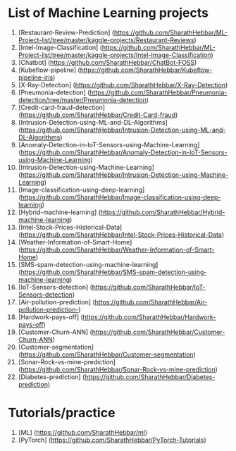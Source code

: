 # List of Machine Learning projects

1. [Restaurant-Review-Prediction] (https://github.com/SharathHebbar/ML-Project-list/tree/master/kaggle-projects/Restaurant-Reviews)
2. [Intel-Image-Classification] (https://github.com/SharathHebbar/ML-Project-list/tree/master/kaggle-projects/Intel-Image-Classification)
3. [Chatbot] (https://github.com/SharathHebbar/ChatBot-FOSS)
4. [Kubeflow-pipeline] (https://github.com/SharathHebbar/Kubeflow-pipeline-iris)
5. [X-Ray-Detection] (https://github.com/SharathHebbar/X-Ray-Detection)
6. [Pneumonia-detection] (https://github.com/SharathHebbar/Pneumonia-detection/tree/master/Pneumonia-detection)
7. [Credit-card-fraud-detection] (https://github.com/SharathHebbar/Credit-Card-fraud)
8. [Intrusion-Detection-using-ML-and-DL-Algorithms] (https://github.com/SharathHebbar/Intrusion-Detection-using-ML-and-DL-Algorithms)
9. [Anomaly-Detection-in-IoT-Sensors-using-Machine-Learning] (https://github.com/SharathHebbar/Anomaly-Detection-in-IoT-Sensors-using-Machine-Learning)
10. [Intrusion-Detection-using-Machine-Learning] (https://github.com/SharathHebbar/Intrusion-Detection-using-Machine-Learning)
11. [Image-classification-using-deep-learning] (https://github.com/SharathHebbar/Image-classification-using-deep-learning)
12. [Hybrid-machine-learning] (https://github.com/SharathHebbar/Hybrid-machine-learning)
13. [Intel-Stock-Prices-Historical-Data] (https://github.com/SharathHebbar/Intel-Stock-Prices-Historical-Data)
14. [Weather-Information-of-Smart-Home] (https://github.com/SharathHebbar/Weather-Information-of-Smart-Home)
15. [SMS-spam-detection-using-machine-learning] (https://github.com/SharathHebbar/SMS-spam-detection-using-machine-learning)
16. [IoT-Sensors-detection] (https://github.com/SharathHebbar/IoT-Sensors-detection)
17. [Air-pollution-prediction] (https://github.com/SharathHebbar/Air-pollution-prediction-)
18. [Hardwork-pays-off] (https://github.com/SharathHebbar/Hardwork-pays-off)
19. [Customer-Churn-ANN] (https://github.com/SharathHebbar/Customer-Churn-ANN)
20. [Customer-segmentation] (https://github.com/SharathHebbar/Customer-segmentation)
21. [Sonar-Rock-vs-mine-prediction] (https://github.com/SharathHebbar/Sonar-Rock-vs-mine-prediction)
22. [Diabetes-prediction] (https://github.com/SharathHebbar/Diabetes-prediction)

# Tutorials/practice

1. [ML] (https://github.com/SharathHebbar/ml)
2. [PyTorch] (https://github.com/SharathHebbar/PyTorch-Tutorials)